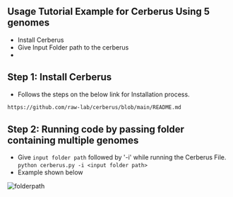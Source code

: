 ## Usage Tutorial Example for Cerberus Using 5 genomes
- Install Cerberus
- Give Input Folder path to the cerberus
- 

Step 1: Install Cerberus
----
- Follows the steps on the below link for Installation process.
```bash
https://github.com/raw-lab/cerberus/blob/main/README.md
```

Step 2: Running code by passing folder containing multiple genomes
-----

- Give `input folder path` followed by '-i' while running the Cerberus File.
```python cerberus.py -i <input folder path>```
- Example shown below

![folderpath](https://github.com/raw-lab/cerberus/blob/main/tutorial/folder_path.png)
